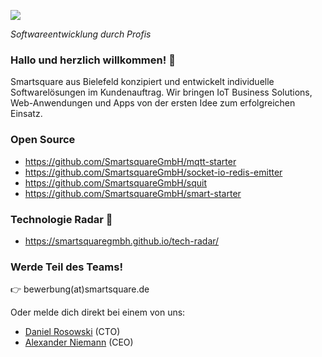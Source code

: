 ![](https://github.com/SmartsquareGmbH/.github-private/blob/main/profile/smartsquare.jpg)

_Softwareentwicklung durch Profis_

### Hallo und herzlich willkommen! :wave:


Smartsquare aus Bielefeld konzipiert und entwickelt individuelle Softwarelösungen im Kundenauftrag.
Wir bringen IoT Business Solutions, Web-Anwendungen und Apps von der ersten Idee zum erfolgreichen Einsatz.

### Open Source

* https://github.com/SmartsquareGmbH/mqtt-starter
* https://github.com/SmartsquareGmbH/socket-io-redis-emitter
* https://github.com/SmartsquareGmbH/squit
* https://github.com/SmartsquareGmbH/smart-starter

### Technologie Radar :satellite:

* https://smartsquaregmbh.github.io/tech-radar/

### Werde Teil des Teams!

:point_right: bewerbung(at)smartsquare.de

Oder melde dich direkt bei einem von uns:
* [Daniel Rosowski](https://github.com/orgs/SmartsquareGmbH/people/drosowski) (CTO)
* [Alexander Niemann](https://github.com/orgs/SmartsquareGmbH/people/aniemann) (CEO)
